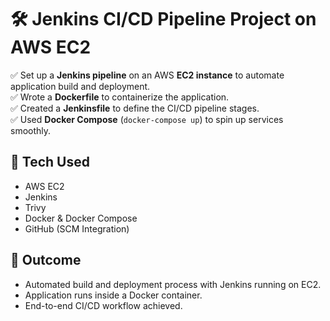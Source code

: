 # 🛠️ Jenkins CI/CD Pipeline Project on AWS EC2  

✅ Set up a **Jenkins pipeline** on an AWS **EC2 instance** to automate   application build and deployment.  
✅ Wrote a **Dockerfile** to containerize the application.  
✅ Created a **Jenkinsfile** to define the CI/CD pipeline stages.  
✅ Used **Docker Compose** (`docker-compose up`) to spin up services smoothly.  

## 🔧 Tech Used  
- AWS EC2  
- Jenkins  
- Trivy 
- Docker & Docker Compose  
- GitHub (SCM Integration)  

## 🚀 Outcome  
- Automated build and deployment process with Jenkins running on EC2.  
- Application runs inside a Docker container.  
- End-to-end CI/CD workflow achieved.  
